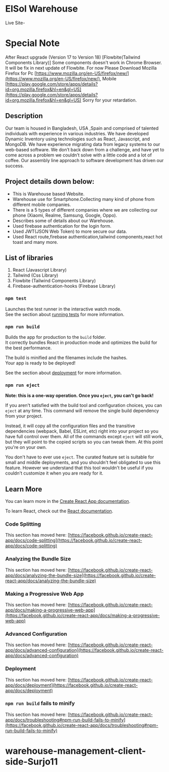 # ElSol Warehouse

Live Site- []()

# Special Note

After React upgrade (Version 17 to Version 18) [Flowbite(Tailwind Components Library)] Some components doesn't work in Chrome Browser. It will be fix in next update of Flowbite. For now Please Download Mozilla Firefox for Pc [https://www.mozilla.org/en-US/firefox/new/](https://www.mozilla.org/en-US/firefox/new/), Mobile [https://play.google.com/store/apps/details?id=org.mozilla.firefox&hl=en&gl=US](https://play.google.com/store/apps/details?id=org.mozilla.firefox&hl=en&gl=US)
Sorry for your retardation.

## Description

Our team is housed in Bangladesh, USA ,Spain and comprised of talented individuals with experience in various industries. We have developed Dynamic Inventory using technologies such as React, Javascript, and MongoDB. We have experience migrating data from legacy systems to our web-based software. We don’t back down from a challenge, and have yet to come across a problem we couldn’t solve with a little code and a lot of coffee. Our assembly line approach to software development has driven our success.

## Project details down below:

- This is Warehouse based Website.
- Warehouse use for Smartphone.Collecting many kind of phone from different mobile companies.
- There is a 5 types of different companies where we are collecting our phone (Xiaomi, Realme, Samsung, Google, Oppo).
- Describes some of details about our Warehouse.
- Used firebase authentication for the login form.
- Used JWT(JSON Web Token) to more secure our data.
- Used React route,firebase authentication,tailwind components,react hot toast and many more.

## List of libraries

1. React (Javascript Library)
2. Tailwind (Css Library)
3. Flowbite (Tailwind Components Library)
4. Firebase-authentication-hooks (Firebase Library)

### `npm test`

Launches the test runner in the interactive watch mode.\
See the section about [running tests](https://facebook.github.io/create-react-app/docs/running-tests) for more information.

### `npm run build`

Builds the app for production to the `build` folder.\
It correctly bundles React in production mode and optimizes the build for the best performance.

The build is minified and the filenames include the hashes.\
Your app is ready to be deployed!

See the section about [deployment](https://facebook.github.io/create-react-app/docs/deployment) for more information.

### `npm run eject`

**Note: this is a one-way operation. Once you `eject`, you can't go back!**

If you aren't satisfied with the build tool and configuration choices, you can `eject` at any time. This command will remove the single build dependency from your project.

Instead, it will copy all the configuration files and the transitive dependencies (webpack, Babel, ESLint, etc) right into your project so you have full control over them. All of the commands except `eject` will still work, but they will point to the copied scripts so you can tweak them. At this point you're on your own.

You don't have to ever use `eject`. The curated feature set is suitable for small and middle deployments, and you shouldn't feel obligated to use this feature. However we understand that this tool wouldn't be useful if you couldn't customize it when you are ready for it.

## Learn More

You can learn more in the [Create React App documentation](https://facebook.github.io/create-react-app/docs/getting-started).

To learn React, check out the [React documentation](https://reactjs.org/).

### Code Splitting

This section has moved here: [https://facebook.github.io/create-react-app/docs/code-splitting](https://facebook.github.io/create-react-app/docs/code-splitting)

### Analyzing the Bundle Size

This section has moved here: [https://facebook.github.io/create-react-app/docs/analyzing-the-bundle-size](https://facebook.github.io/create-react-app/docs/analyzing-the-bundle-size)

### Making a Progressive Web App

This section has moved here: [https://facebook.github.io/create-react-app/docs/making-a-progressive-web-app](https://facebook.github.io/create-react-app/docs/making-a-progressive-web-app)

### Advanced Configuration

This section has moved here: [https://facebook.github.io/create-react-app/docs/advanced-configuration](https://facebook.github.io/create-react-app/docs/advanced-configuration)

### Deployment

This section has moved here: [https://facebook.github.io/create-react-app/docs/deployment](https://facebook.github.io/create-react-app/docs/deployment)

### `npm run build` fails to minify

This section has moved here: [https://facebook.github.io/create-react-app/docs/troubleshooting#npm-run-build-fails-to-minify](https://facebook.github.io/create-react-app/docs/troubleshooting#npm-run-build-fails-to-minify)

# warehouse-management-client-side-Surjo11
